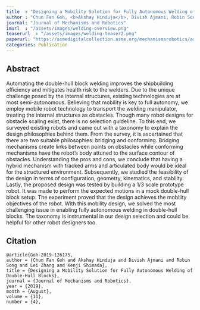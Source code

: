 ```yaml
---
title  : "Designing a Mobility Solution for Fully Autonomous Welding of Double-Hull Blocks"
author : "Chun Fan Goh, <b>Akshay Hinduja</b>, Divish Ajmani, Robin Song, Lei Zhang, Kenji Shimada"
journal: "Journal of Mechanisms and Robotics"
imurl  : "/assets/images/welding-overview.png"
teaserurl  : "/assets/images/welding-teaser2.png"
paperurl: "https://asmedigitalcollection.asme.org/mechanismsrobotics/article/11/4/045002/727618/Designing-a-Mobility-Solution-for-Fully-Autonomous"
categories: Publication
---
```


## Abstract
Automating the double-hull block welding improves the shipbuilding efficiency and mitigates health risk to the welders. Due to the unique challenge posed by the internal structures, existing technologies are at most semi-autonomous. Believing that mobility is key to full autonomy, we employ mobile robot technology to transport the welding manipulator, treating the internal structures as obstacles. Though many robot designs for obstacle scaling exist, there is no selection guideline. To this end, we surveyed existing robots and came out with a taxonomy to explain the design philosophies behind them. From the survey, it is ascertained that there are two suitable philosophies: bridging and conforming. Bridging mechanisms create links between points on obstacles while conforming mechanisms have the robot’s body attuned to the surface contour of obstacles. Understanding the pros and cons, we conclude that having a hybrid mechanism with tracked arms and articulated body would be ideal for the structured environment. Subsequently, we studied the feasibility of the design in terms of configuration, geometry, kinematics, and stability. Lastly, the proposed design was tested by building a 1/3 scale prototype robot. It was made to perform the expected motions in a mock double-hull block setup. The experiment proved that the design achieves the mobility objectives of the robot. With this mobility design, we solved the most challenging issue in enabling fully autonomous welding in double-hull blocks. The taxonomy is instrumental in our design selection and could be helpful for other robot designers too.

## Citation
```
@article{Goh-2019-126175,
author = {Chun Fan Goh and Akshay Hinduja and Divish Ajmani and Robin Song and Lei Zhang and Kenji Shimada},
title = {Designing a Mobility Solution for Fully Autonomous Welding of Double-Hull Blocks},
journal = {Journal of Mechanisms and Robotics},
year = {2019},
month = {August},
volume = {11},
number = {4},
```
